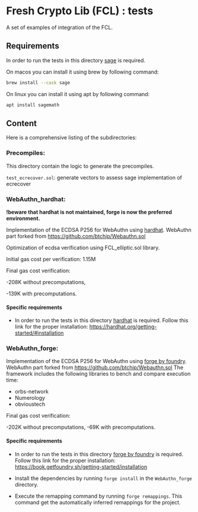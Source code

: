 # Fresh Crypto Lib (FCL) : tests

A set of examples of integration of the FCL.

## Requirements

In order to run the tests in this directory [sage](https://www.sagemath.org/) is required.

On macos you can install it using brew by following command:

```bash
brew install --cask sage
```

On linux you can install it using apt by following command:

```bash
apt install sagemath
```

## Content

Here is a comprehensive listing of the subdirectories:

### Precompiles:

This directory contain the logic to generate the precompiles.

`test_ecrecover.sol`: generate vectors to assess sage implementation of ecrecover

### WebAuthn_hardhat:

**!beware that hardhat is not maintained, forge is now the preferred environment.**

Implementation of the ECDSA P256 for WebAuthn using [hardhat](https://hardhat.org/).
WebAuthn part forked from https://github.com/btchip/Webauthn.sol

Optimization of ecdsa verification using FCL_elliptic.sol library.

Initial gas cost per verification: 1.15M

Final gas cost verification:

-208K without precomputations,

-139K with precomputations.

#### Specific requirements

- In order to run the tests in this directory [hardhat](https://hardhat.org/) is required. Follow this link for the proper installation: https://hardhat.org/getting-started/#installation

### WebAuthn_forge:

Implementation of the ECDSA P256 for WebAuthn using [forge by foundry](https://book.getfoundry.sh/).
WebAuthn part forked from https://github.com/btchip/Webauthn.sol
The framework includes the following libraries to bench and compare execution time:
- orbs-network
- Numerology
- obvioustech

Final gas cost verification:

-202K without precomputations,
-69K with precomputations.


#### Specific requirements

- In order to run the tests in this directory [forge by foundry](https://book.getfoundry.sh/) is required. Follow this link for the proper installation: https://book.getfoundry.sh/getting-started/installation

- Install the dependencies by running `forge install` in the `WebAuthn_forge` directory.

- Execute the remapping command by running `forge remappings`. This command get the automatically inferred remappings for the project.
